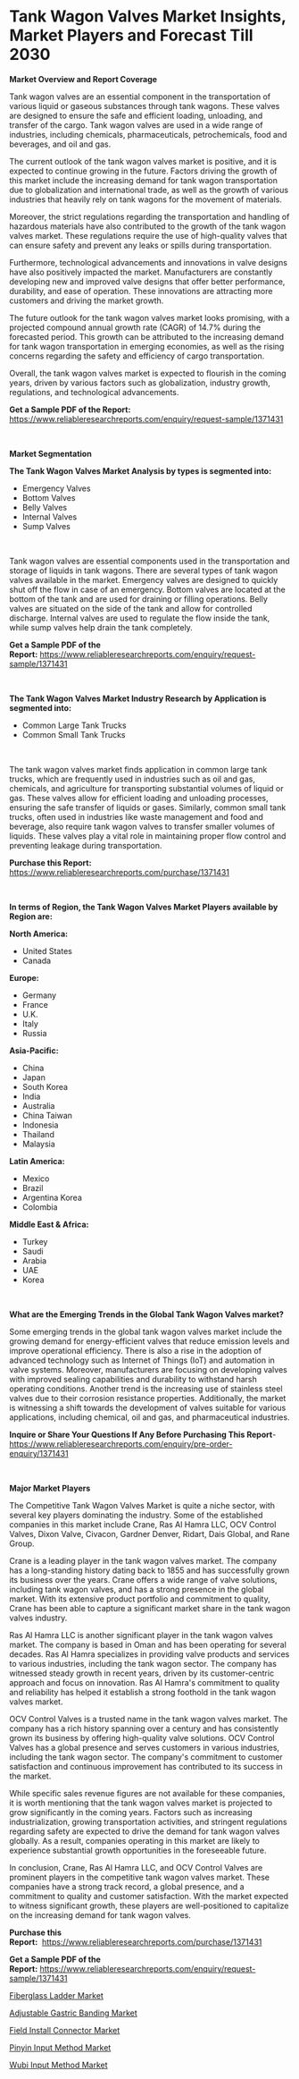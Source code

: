 <p><h1>Tank Wagon Valves Market Insights, Market Players and Forecast Till 2030</h1></p><p><strong>Market Overview and Report Coverage</strong></p>
<p><p>Tank wagon valves are an essential component in the transportation of various liquid or gaseous substances through tank wagons. These valves are designed to ensure the safe and efficient loading, unloading, and transfer of the cargo. Tank wagon valves are used in a wide range of industries, including chemicals, pharmaceuticals, petrochemicals, food and beverages, and oil and gas.</p><p>The current outlook of the tank wagon valves market is positive, and it is expected to continue growing in the future. Factors driving the growth of this market include the increasing demand for tank wagon transportation due to globalization and international trade, as well as the growth of various industries that heavily rely on tank wagons for the movement of materials.</p><p>Moreover, the strict regulations regarding the transportation and handling of hazardous materials have also contributed to the growth of the tank wagon valves market. These regulations require the use of high-quality valves that can ensure safety and prevent any leaks or spills during transportation.</p><p>Furthermore, technological advancements and innovations in valve designs have also positively impacted the market. Manufacturers are constantly developing new and improved valve designs that offer better performance, durability, and ease of operation. These innovations are attracting more customers and driving the market growth.</p><p>The future outlook for the tank wagon valves market looks promising, with a projected compound annual growth rate (CAGR) of 14.7% during the forecasted period. This growth can be attributed to the increasing demand for tank wagon transportation in emerging economies, as well as the rising concerns regarding the safety and efficiency of cargo transportation.</p><p>Overall, the tank wagon valves market is expected to flourish in the coming years, driven by various factors such as globalization, industry growth, regulations, and technological advancements.</p></p>
<p><strong>Get a Sample PDF of the Report:</strong> <a href="https://www.reliableresearchreports.com/enquiry/request-sample/1371431">https://www.reliableresearchreports.com/enquiry/request-sample/1371431</a></p>
<p>&nbsp;</p>
<p><strong>Market Segmentation</strong></p>
<p><strong>The Tank Wagon Valves Market Analysis by types is segmented into:</strong></p>
<p><ul><li>Emergency Valves</li><li>Bottom Valves</li><li>Belly Valves</li><li>Internal Valves</li><li>Sump Valves</li></ul></p>
<p>&nbsp;</p>
<p><p>Tank wagon valves are essential components used in the transportation and storage of liquids in tank wagons. There are several types of tank wagon valves available in the market. Emergency valves are designed to quickly shut off the flow in case of an emergency. Bottom valves are located at the bottom of the tank and are used for draining or filling operations. Belly valves are situated on the side of the tank and allow for controlled discharge. Internal valves are used to regulate the flow inside the tank, while sump valves help drain the tank completely.</p></p>
<p><strong>Get a Sample PDF of the Report:</strong>&nbsp;<a href="https://www.reliableresearchreports.com/enquiry/request-sample/1371431">https://www.reliableresearchreports.com/enquiry/request-sample/1371431</a></p>
<p>&nbsp;</p>
<p><strong>The Tank Wagon Valves Market Industry Research by Application is segmented into:</strong></p>
<p><ul><li>Common Large Tank Trucks</li><li>Common Small Tank Trucks</li></ul></p>
<p>&nbsp;</p>
<p><p>The tank wagon valves market finds application in common large tank trucks, which are frequently used in industries such as oil and gas, chemicals, and agriculture for transporting substantial volumes of liquid or gas. These valves allow for efficient loading and unloading processes, ensuring the safe transfer of liquids or gases. Similarly, common small tank trucks, often used in industries like waste management and food and beverage, also require tank wagon valves to transfer smaller volumes of liquids. These valves play a vital role in maintaining proper flow control and preventing leakage during transportation.</p></p>
<p><strong>Purchase this Report:</strong>&nbsp; <a href="https://www.reliableresearchreports.com/purchase/1371431">https://www.reliableresearchreports.com/purchase/1371431</a></p>
<p>&nbsp;</p>
<p><strong>In terms of Region, the Tank Wagon Valves Market Players available by Region are:</strong></p>
<p>
    <p> <strong> North America: </strong>
        <ul>
            <li>United States</li>
            <li>Canada</li>
        </ul>
        </p> 
    <p> <strong> Europe: </strong>
        <ul>
            <li>Germany</li>
            <li>France</li>
            <li>U.K.</li>
            <li>Italy</li>
            <li>Russia</li>
        </ul>
        </p> 
    <p> <strong> Asia-Pacific: </strong>
        <ul>
            <li>China</li>
            <li>Japan</li>
            <li>South Korea</li>
            <li>India</li>
            <li>Australia</li>
            <li>China Taiwan</li>
            <li>Indonesia</li>
            <li>Thailand</li>
            <li>Malaysia</li>
        </ul>
        </p> 
    <p> <strong> Latin America: </strong>
        <ul>
            <li>Mexico</li>
            <li>Brazil</li>
            <li>Argentina Korea</li>
            <li>Colombia</li>
        </ul>
        </p> 
    <p> <strong> Middle East & Africa: </strong>
        <ul>
            <li>Turkey</li>
            <li>Saudi</li>
            <li>Arabia</li>
            <li>UAE</li>
            <li>Korea</li>
        </ul>
    </p>
    </p>
<p>&nbsp;</p>
<p><strong>What are the Emerging Trends in the Global Tank Wagon Valves market?</strong></p>
<p><p>Some emerging trends in the global tank wagon valves market include the growing demand for energy-efficient valves that reduce emission levels and improve operational efficiency. There is also a rise in the adoption of advanced technology such as Internet of Things (IoT) and automation in valve systems. Moreover, manufacturers are focusing on developing valves with improved sealing capabilities and durability to withstand harsh operating conditions. Another trend is the increasing use of stainless steel valves due to their corrosion resistance properties. Additionally, the market is witnessing a shift towards the development of valves suitable for various applications, including chemical, oil and gas, and pharmaceutical industries.</p></p>
<p><strong>Inquire or Share Your Questions If Any Before Purchasing This Report</strong>- <a href="https://www.reliableresearchreports.com/enquiry/pre-order-enquiry/1371431">https://www.reliableresearchreports.com/enquiry/pre-order-enquiry/1371431</a></p>
<p>&nbsp;</p>
<p><strong>Major Market Players</strong></p>
<p><p>The Competitive Tank Wagon Valves Market is quite a niche sector, with several key players dominating the industry. Some of the established companies in this market include Crane, Ras Al Hamra LLC, OCV Control Valves, Dixon Valve, Civacon, Gardner Denver, Ridart, Dais Global, and Rane Group.</p><p>Crane is a leading player in the tank wagon valves market. The company has a long-standing history dating back to 1855 and has successfully grown its business over the years. Crane offers a wide range of valve solutions, including tank wagon valves, and has a strong presence in the global market. With its extensive product portfolio and commitment to quality, Crane has been able to capture a significant market share in the tank wagon valves industry.</p><p>Ras Al Hamra LLC is another significant player in the tank wagon valves market. The company is based in Oman and has been operating for several decades. Ras Al Hamra specializes in providing valve products and services to various industries, including the tank wagon sector. The company has witnessed steady growth in recent years, driven by its customer-centric approach and focus on innovation. Ras Al Hamra's commitment to quality and reliability has helped it establish a strong foothold in the tank wagon valves market.</p><p>OCV Control Valves is a trusted name in the tank wagon valves market. The company has a rich history spanning over a century and has consistently grown its business by offering high-quality valve solutions. OCV Control Valves has a global presence and serves customers in various industries, including the tank wagon sector. The company's commitment to customer satisfaction and continuous improvement has contributed to its success in the market.</p><p>While specific sales revenue figures are not available for these companies, it is worth mentioning that the tank wagon valves market is projected to grow significantly in the coming years. Factors such as increasing industrialization, growing transportation activities, and stringent regulations regarding safety are expected to drive the demand for tank wagon valves globally. As a result, companies operating in this market are likely to experience substantial growth opportunities in the foreseeable future.</p><p>In conclusion, Crane, Ras Al Hamra LLC, and OCV Control Valves are prominent players in the competitive tank wagon valves market. These companies have a strong track record, a global presence, and a commitment to quality and customer satisfaction. With the market expected to witness significant growth, these players are well-positioned to capitalize on the increasing demand for tank wagon valves.</p></p>
<p><strong>Purchase this Report:</strong>&nbsp;&nbsp;<a href="https://www.reliableresearchreports.com/purchase/1371431">https://www.reliableresearchreports.com/purchase/1371431</a></p>
<p></p>
<p><strong>Get a Sample PDF of the Report:</strong>&nbsp;<a href="https://www.reliableresearchreports.com/enquiry/request-sample/1371431">https://www.reliableresearchreports.com/enquiry/request-sample/1371431</a></p>
<p><p><a href="https://www.linkedin.com/pulse/fiberglass-ladder-market-size-share-global-analysis-report-cowpe/">Fiberglass Ladder Market</a></p><p><a href="https://github.com/YashRP12/Market-Research-Report-List-1/blob/main/adjustable-gastric-banding-market.md">Adjustable Gastric Banding Market</a></p><p><a href="https://github.com/Chiragrp25/Market-Research-Report-List-1/blob/main/field-install-connector-market.md">Field Install Connector Market</a></p><p><a href="https://medium.com/@andem140256/pinyin-input-method-market-size-cagr-trends-2024-2030-1035f23108a4">Pinyin Input Method Market</a></p><p><a href="https://medium.com/@landis15236/wubi-input-method-market-size-cagr-trends-2024-2030-e22c8edac333">Wubi Input Method Market</a></p></p>